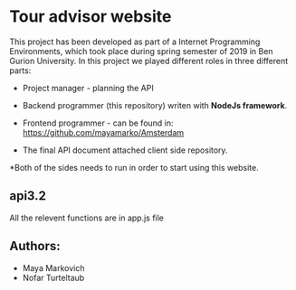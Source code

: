 
# Tour advisor website

This project has been developed as part of a Internet Programming Environments, which took place during spring semester of 2019 in Ben Gurion University.
In this project we played different roles in three different parts: 
- Project manager - planning the API 
- Backend programmer (this repository) writen with **NodeJs framework**. 
- Frontend programmer - can be found in: https://github.com/mayamarko/Amsterdam


- The final API document attached client side repository.

*Both of the sides needs to run in order to start using this website.

## api3.2
All the relevent functions are in app.js file

## Authors:
  - Maya Markovich
  - Nofar Turteltaub


